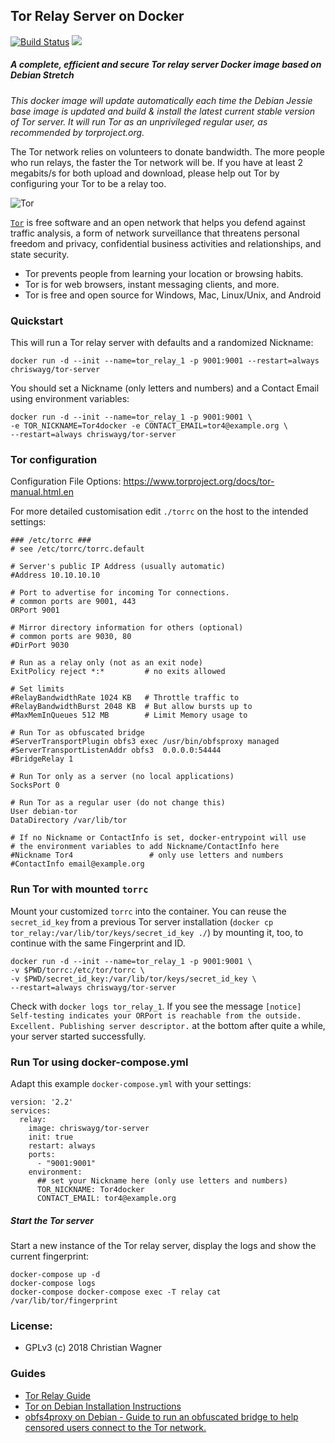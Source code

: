 ## Tor Relay Server on Docker
[![Build Status](https://travis-ci.org/chriswayg/tor-server.svg?branch=master)](https://travis-ci.org/chriswayg/tor-server)
[![](https://images.microbadger.com/badges/image/chriswayg/tor-server.svg)](https://microbadger.com/images/chriswayg/tor-server)

##### A complete, efficient and secure Tor relay server Docker image based on Debian Stretch
*This docker image will update automatically each time the Debian Jessie base image is updated and build & install the latest current stable version of Tor server. It will run Tor as an unprivileged regular user, as recommended by torproject.org.*

The Tor network relies on volunteers to donate bandwidth. The more people who run relays, the faster the Tor network will be. If you have at least 2 megabits/s for both upload and download, please help out Tor by configuring your Tor to be a relay too.

![Tor](https://www.torproject.org/images/tor-logo.jpg "Tor logo")

[`Tor`][1] is free software and an open network that helps you defend against
traffic analysis, a form of network surveillance that threatens personal
freedom and privacy, confidential business activities and relationships, and
state security.

- Tor prevents people from learning your location or browsing habits.
- Tor is for web browsers, instant messaging clients, and more.
- Tor is free and open source for Windows, Mac, Linux/Unix, and Android

### Quickstart

This will run a Tor relay server with defaults and a randomized Nickname:

`docker run -d --init --name=tor_relay_1 -p 9001:9001 --restart=always chriswayg/tor-server`

You should set a Nickname (only letters and numbers) and a Contact Email using environment variables:
```
docker run -d --init --name=tor_relay_1 -p 9001:9001 \
-e TOR_NICKNAME=Tor4docker -e CONTACT_EMAIL=tor4@example.org \
--restart=always chriswayg/tor-server
```
### Tor configuration
Configuration File Options: https://www.torproject.org/docs/tor-manual.html.en

For more detailed customisation edit `./torrc` on the host to the intended settings:
```
### /etc/torrc ###
# see /etc/torrc/torrc.default

# Server's public IP Address (usually automatic)
#Address 10.10.10.10

# Port to advertise for incoming Tor connections.
# common ports are 9001, 443
ORPort 9001

# Mirror directory information for others (optional)
# common ports are 9030, 80
#DirPort 9030

# Run as a relay only (not as an exit node)
ExitPolicy reject *:*         # no exits allowed

# Set limits
#RelayBandwidthRate 1024 KB   # Throttle traffic to
#RelayBandwidthBurst 2048 KB  # But allow bursts up to
#MaxMemInQueues 512 MB        # Limit Memory usage to

# Run Tor as obfuscated bridge
#ServerTransportPlugin obfs3 exec /usr/bin/obfsproxy managed
#ServerTransportListenAddr obfs3  0.0.0.0:54444
#BridgeRelay 1

# Run Tor only as a server (no local applications)
SocksPort 0

# Run Tor as a regular user (do not change this)
User debian-tor
DataDirectory /var/lib/tor

# If no Nickname or ContactInfo is set, docker-entrypoint will use
# the environment variables to add Nickname/ContactInfo here
#Nickname Tor4                 # only use letters and numbers
#ContactInfo email@example.org
```

### Run Tor with mounted `torrc`

Mount your customized `torrc` into the container. You can reuse the `secret_id_key` from a previous Tor server installation (`docker cp tor_relay:/var/lib/tor/keys/secret_id_key ./`) by mounting it, too, to continue with the same Fingerprint and ID.
```
docker run -d --init --name=tor_relay_1 -p 9001:9001 \
-v $PWD/torrc:/etc/tor/torrc \
-v $PWD/secret_id_key:/var/lib/tor/keys/secret_id_key \
--restart=always chriswayg/tor-server
```

Check with ```docker logs tor_relay_1```. If you see the message ```[notice] Self-testing indicates your ORPort is reachable from the outside. Excellent. Publishing server descriptor.``` at the bottom after quite a while, your server started successfully.

### Run Tor using docker-compose.yml

Adapt this example `docker-compose.yml` with your settings:
```
version: '2.2'
services:
  relay:
    image: chriswayg/tor-server
    init: true
    restart: always
    ports:
      - "9001:9001"
    environment:
      ## set your Nickname here (only use letters and numbers)
      TOR_NICKNAME: Tor4docker
      CONTACT_EMAIL: tor4@example.org
```

##### Start the Tor server
Start a new instance of the Tor relay server, display the logs and show the current fingerprint:

```
docker-compose up -d
docker-compose logs
docker-compose docker-compose exec -T relay cat /var/lib/tor/fingerprint
```

### License:
 - GPLv3 (c) 2018 Christian Wagner

### Guides

- [Tor Relay Guide](https://trac.torproject.org/projects/tor/wiki/TorRelayGuide)
- [Tor on Debian Installation Instructions](https://www.torproject.org/docs/debian.html.en)
- [obfs4proxy on Debian - Guide to run an obfuscated bridge to help censored users connect to the Tor network.](https://trac.torproject.org/projects/tor/wiki/doc/PluggableTransports/obfs4proxy)


[1]: https://www.torproject.org/
